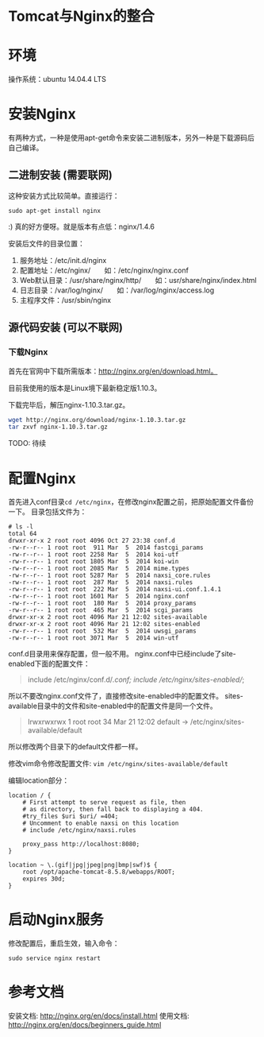 ﻿Tomcat与Nginx的整合
===================
# 环境
操作系统：ubuntu 14.04.4 LTS


# 安装Nginx
有两种方式，一种是使用apt-get命令来安装二进制版本，另外一种是下载源码后自己编译。

## 二进制安装 (需要联网)
这种安装方式比较简单。直接运行：
```
sudo apt-get install nginx
```
:) 真的好方便呀。就是版本有点低：nginx/1.4.6

安装后文件的目录位置：
1. 服务地址：/etc/init.d/nginx
2. 配置地址：/etc/nginx/　　如：/etc/nginx/nginx.conf
3. Web默认目录：/usr/share/nginx/http/　　如：usr/share/nginx/index.html
4. 日志目录：/var/log/nginx/　　如：/var/log/nginx/access.log
5. 主程序文件：/usr/sbin/nginx


## 源代码安装 (可以不联网)

### 下载Nginx

首先在官网中下载所需版本：http://nginx.org/en/download.html。

目前我使用的版本是Linux境下最新稳定版1.10.3。

下载完毕后，解压nginx-1.10.3.tar.gz。

```bash
wget http://nginx.org/download/nginx-1.10.3.tar.gz
tar zxvf nginx-1.10.3.tar.gz
```

TODO: 待续



# 配置Nginx
首先进入conf目录`cd /etc/nginx`，在修改nginx配置之前，把原始配置文件备份一下。
目录包括文件为：

    # ls -l
    total 64
    drwxr-xr-x 2 root root 4096 Oct 27 23:38 conf.d
    -rw-r--r-- 1 root root  911 Mar  5  2014 fastcgi_params
    -rw-r--r-- 1 root root 2258 Mar  5  2014 koi-utf
    -rw-r--r-- 1 root root 1805 Mar  5  2014 koi-win
    -rw-r--r-- 1 root root 2085 Mar  5  2014 mime.types
    -rw-r--r-- 1 root root 5287 Mar  5  2014 naxsi_core.rules
    -rw-r--r-- 1 root root  287 Mar  5  2014 naxsi.rules
    -rw-r--r-- 1 root root  222 Mar  5  2014 naxsi-ui.conf.1.4.1
    -rw-r--r-- 1 root root 1601 Mar  5  2014 nginx.conf
    -rw-r--r-- 1 root root  180 Mar  5  2014 proxy_params
    -rw-r--r-- 1 root root  465 Mar  5  2014 scgi_params
    drwxr-xr-x 2 root root 4096 Mar 21 12:02 sites-available
    drwxr-xr-x 2 root root 4096 Mar 21 12:02 sites-enabled
    -rw-r--r-- 1 root root  532 Mar  5  2014 uwsgi_params
    -rw-r--r-- 1 root root 3071 Mar  5  2014 win-utf


conf.d目录用来保存配置，但一般不用。
nginx.conf中已经include了site-enabled下面的配置文件：

> include /etc/nginx/conf.d/*.conf;
> include /etc/nginx/sites-enabled/*;

所以不要改nginx.conf文件了，直接修改site-enabled中的配置文件。
sites-available目录中的文件和site-enabled中的配置文件是同一个文件。
> lrwxrwxrwx 1 root root 34 Mar 21 12:02 default -> /etc/nginx/sites-available/default

所以修改两个目录下的default文件都一样。

修改vim命令修改配置文件: 
`vim /etc/nginx/sites-available/default`

编辑location部分：

    location / {
        # First attempt to serve request as file, then
        # as directory, then fall back to displaying a 404.
        #try_files $uri $uri/ =404;
        # Uncomment to enable naxsi on this location
        # include /etc/nginx/naxsi.rules

        proxy_pass http://localhost:8080;
    }

    location ~ \.(gif|jpg|jpeg|png|bmp|swf)$ {
        root /opt/apache-tomcat-8.5.8/webapps/ROOT;
        expires 30d;
    }



# 启动Nginx服务
修改配置后，重启生效，输入命令：
```
sudo service nginx restart
```


# 参考文档
安装文档: <http://nginx.org/en/docs/install.html>
使用文档: <http://nginx.org/en/docs/beginners_guide.html>
